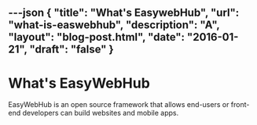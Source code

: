 ---json
{
"title": "What's EasywebHub",
"url": "what-is-easwebhub",
"description": "A",
"layout": "blog-post.html",
"date": "2016-01-21",
"draft": "false"
}
---

# What's EasyWebHub

EasyWebHub is an open source framework that allows end-users or front-end developers can build websites and mobile apps.
